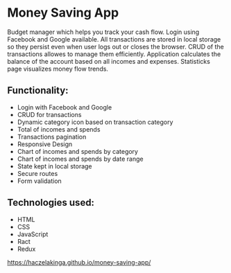 # Money Saving App

Budget manager which helps you track your cash flow. Login using Facebook and Google available. All transactions are stored in local storage so they persist even when user logs out or closes the browser. CRUD of the transactions allowes to manage them efficiently. Application calculates the balance of the account based on all incomes and expenses. Statisticks page visualizes money flow trends.

## Functionality:
* Login with Facebook and Google
* CRUD for transactions
* Dynamic category icon based on transaction category
* Total of incomes and spends
* Transactions pagination
* Responsive Design
* Chart of incomes and spends by category 
* Chart of incomes and spends by date range
* State kept in local storage
* Secure routes
* Form validation

## Technologies used:
* HTML
* CSS
* JavaScript
* Ract 
* Redux

https://haczelakinga.github.io/money-saving-app/
